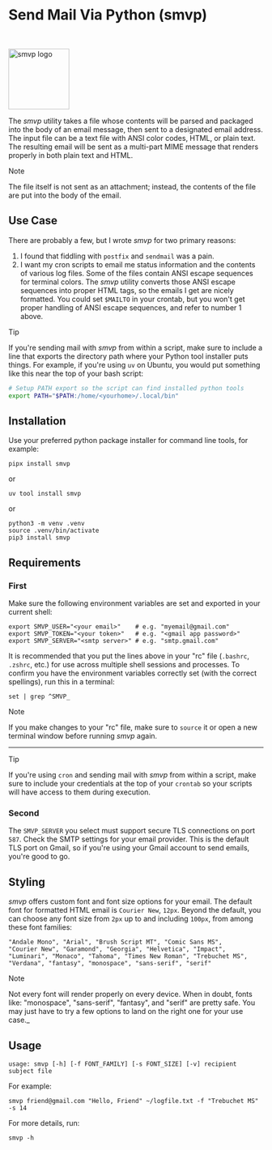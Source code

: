 # Send Mail Via Python (smvp)

<br>

<img src="https://lh3.googleusercontent.com/d/1PpjTCw4T1HpHU_TacQSjZptzw67WqwIz"
alt="smvp logo" width="120"/>

The _smvp_ utility takes a file whose contents will be parsed and
packaged into the body of an email message, then sent to a designated
email address. The input file can be a text file with ANSI color codes,
HTML, or plain text. The resulting email will be sent as a multi-part
MIME message that renders properly in both plain text and HTML.

> [!Note]
> The file itself is not sent as an attachment; instead, the contents of
> the file are put into the body of the email.

## Use Case

There are probably a few, but I wrote _smvp_ for two primary reasons:

1. I found that fiddling with `postfix` and `sendmail` was a pain.
2. I want my cron scripts to email me status information and the
contents of various log files. Some of the files contain ANSI escape
sequences for terminal colors. The _smvp_ utility converts those ANSI
escape sequences into proper HTML tags, so the emails I get are nicely
formatted. You could set `$MAILTO` in your crontab, but you won't get
proper handling of ANSI escape sequences, and refer to number 1 above.

> [!Tip]
> If you're sending mail with _smvp_ from within a script, make sure to
> include a line that exports the directory path where your Python tool
> installer puts things. For example, if you're using `uv` on Ubuntu,
> you would put something like this near the top of your bash script:

```bash
# Setup PATH export so the script can find installed python tools
export PATH="$PATH:/home/<yourhome>/.local/bin"
```

## Installation

Use your preferred python package installer for command line tools, for
example:

```text
pipx install smvp
```

or

```text
uv tool install smvp
```

or

```text
python3 -m venv .venv
source .venv/bin/activate
pip3 install smvp
```

## Requirements

### First

Make sure the following environment variables are set and exported in
your current shell:

```text
export SMVP_USER="<your email>"    # e.g. "myemail@gmail.com"
export SMVP_TOKEN="<your token>"   # e.g. "<gmail app password>"
export SMVP_SERVER="<smtp server>" # e.g. "smtp.gmail.com"
```

It is recommended that you put the lines above in your "rc" file
(`.bashrc`, `.zshrc`, etc.) for use across multiple shell sessions and
processes. To confirm you have the environment variables correctly set
(with the correct spellings), run this in a terminal:

```text
set | grep ^SMVP_
```

> [!Note]
> If you make changes to your "rc" file, make sure to `source` it or
> open a new terminal window before running _smvp_ again.

---

> [!Tip]
> If you're using `cron` and sending mail with _smvp_ from within a
> script, make sure to include your credentials at the top of your
> `crontab` so your scripts will have access to them during execution.

### Second

The `SMVP_SERVER` you select must support secure TLS connections on
port `587`. Check the SMTP settings for your email provider. This is the
default TLS port on Gmail, so if you're using your Gmail account to send
emails, you're good to go.

## Styling

_smvp_ offers custom font and font size options for your email. The
default font for formatted HTML email is `Courier New`, `12px`. Beyond
the default, you can choose any font size from `2px` up to and including
`100px`, from among these font families:

```text
"Andale Mono", "Arial", "Brush Script MT", "Comic Sans MS",
"Courier New", "Garamond", "Georgia", "Helvetica", "Impact",
"Luminari", "Monaco", "Tahoma", "Times New Roman", "Trebuchet MS",
"Verdana", "fantasy", "monospace", "sans-serif", "serif"
```

> [!Note]
> Not every font will render properly on every device. When in doubt,
> fonts like: "monospace", "sans-serif", "fantasy", and "serif" are
> pretty safe. You may just have to try a few options to land on the
> right one for your use case._

## Usage

```text
usage: smvp [-h] [-f FONT_FAMILY] [-s FONT_SIZE] [-v] recipient subject file
```

For example:

```text
smvp friend@gmail.com "Hello, Friend" ~/logfile.txt -f "Trebuchet MS" -s 14
```

For more details, run:

```text
smvp -h
```
